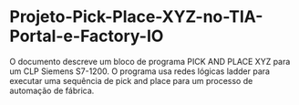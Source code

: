 # Projeto-Pick-Place-XYZ-no-TIA-Portal-e-Factory-IO
O documento descreve um bloco de programa PICK AND PLACE XYZ para um CLP Siemens S7-1200. O programa usa redes lógicas ladder para executar uma sequência de pick and place para um processo de automação de fábrica. 
